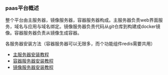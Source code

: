 ### paas平台概述

整个平台由主服务器，镜像服务器，容器服务器构成。主服务器负责web界面服务，域名与应用与域名绑定。镜像服务器负责代码从git仓库到构建成docker镜像。容器服务器负责从镜像生成容器。

各服务器安装方法（容器服务器可以无限多，而个功能组件redis需要共用）

* [主服务器安装教程](master_server.md)
* [容器服务器安装教程](docker_server.md)
* [镜像服务器安装教程](image_server.md)
